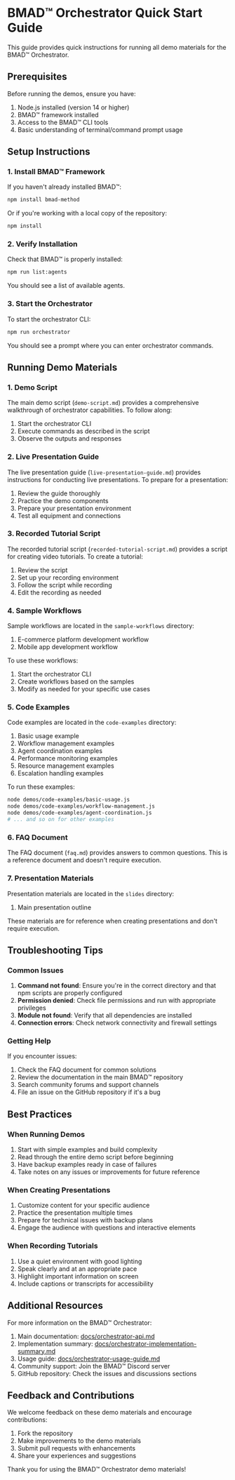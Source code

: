 # BMAD™ Orchestrator Quick Start Guide

This guide provides quick instructions for running all demo materials for the BMAD™ Orchestrator.

## Prerequisites

Before running the demos, ensure you have:

1. Node.js installed (version 14 or higher)
2. BMAD™ framework installed
3. Access to the BMAD™ CLI tools
4. Basic understanding of terminal/command prompt usage

## Setup Instructions

### 1. Install BMAD™ Framework

If you haven't already installed BMAD™:

```bash
npm install bmad-method
```

Or if you're working with a local copy of the repository:

```bash
npm install
```

### 2. Verify Installation

Check that BMAD™ is properly installed:

```bash
npm run list:agents
```

You should see a list of available agents.

### 3. Start the Orchestrator

To start the orchestrator CLI:

```bash
npm run orchestrator
```

You should see a prompt where you can enter orchestrator commands.

## Running Demo Materials

### 1. Demo Script

The main demo script (`demo-script.md`) provides a comprehensive walkthrough of orchestrator capabilities. To follow along:

1. Start the orchestrator CLI
2. Execute commands as described in the script
3. Observe the outputs and responses

### 2. Live Presentation Guide

The live presentation guide (`live-presentation-guide.md`) provides instructions for conducting live presentations. To prepare for a presentation:

1. Review the guide thoroughly
2. Practice the demo components
3. Prepare your presentation environment
4. Test all equipment and connections

### 3. Recorded Tutorial Script

The recorded tutorial script (`recorded-tutorial-script.md`) provides a script for creating video tutorials. To create a tutorial:

1. Review the script
2. Set up your recording environment
3. Follow the script while recording
4. Edit the recording as needed

### 4. Sample Workflows

Sample workflows are located in the `sample-workflows` directory:

1. E-commerce platform development workflow
2. Mobile app development workflow

To use these workflows:

1. Start the orchestrator CLI
2. Create workflows based on the samples
3. Modify as needed for your specific use cases

### 5. Code Examples

Code examples are located in the `code-examples` directory:

1. Basic usage example
2. Workflow management examples
3. Agent coordination examples
4. Performance monitoring examples
5. Resource management examples
6. Escalation handling examples

To run these examples:

```bash
node demos/code-examples/basic-usage.js
node demos/code-examples/workflow-management.js
node demos/code-examples/agent-coordination.js
# ... and so on for other examples
```

### 6. FAQ Document

The FAQ document (`faq.md`) provides answers to common questions. This is a reference document and doesn't require execution.

### 7. Presentation Materials

Presentation materials are located in the `slides` directory:

1. Main presentation outline

These materials are for reference when creating presentations and don't require execution.

## Troubleshooting Tips

### Common Issues

1. **Command not found**: Ensure you're in the correct directory and that npm scripts are properly configured
2. **Permission denied**: Check file permissions and run with appropriate privileges
3. **Module not found**: Verify that all dependencies are installed
4. **Connection errors**: Check network connectivity and firewall settings

### Getting Help

If you encounter issues:

1. Check the FAQ document for common solutions
2. Review the documentation in the main BMAD™ repository
3. Search community forums and support channels
4. File an issue on the GitHub repository if it's a bug

## Best Practices

### When Running Demos

1. Start with simple examples and build complexity
2. Read through the entire demo script before beginning
3. Have backup examples ready in case of failures
4. Take notes on any issues or improvements for future reference

### When Creating Presentations

1. Customize content for your specific audience
2. Practice the presentation multiple times
3. Prepare for technical issues with backup plans
4. Engage the audience with questions and interactive elements

### When Recording Tutorials

1. Use a quiet environment with good lighting
2. Speak clearly and at an appropriate pace
3. Highlight important information on screen
4. Include captions or transcripts for accessibility

## Additional Resources

For more information on the BMAD™ Orchestrator:

1. Main documentation: [docs/orchestrator-api.md](../docs/orchestrator-api.md)
2. Implementation summary: [docs/orchestrator-implementation-summary.md](../docs/orchestrator-implementation-summary.md)
3. Usage guide: [docs/orchestrator-usage-guide.md](../docs/orchestrator-usage-guide.md)
4. Community support: Join the BMAD™ Discord server
5. GitHub repository: Check the issues and discussions sections

## Feedback and Contributions

We welcome feedback on these demo materials and encourage contributions:

1. Fork the repository
2. Make improvements to the demo materials
3. Submit pull requests with enhancements
4. Share your experiences and suggestions

Thank you for using the BMAD™ Orchestrator demo materials!